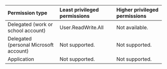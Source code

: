 |Permission type|Least privileged permissions|Higher privileged permissions|
|:---|:---|:---|
|Delegated (work or school account)|User.ReadWrite.All|Not available.|
|Delegated (personal Microsoft account)|Not supported.|Not supported.|
|Application|Not supported.|Not supported.|